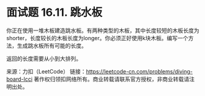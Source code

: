 # 面试题 16.11. 跳水板

你正在使用一堆木板建造跳水板。有两种类型的木板，其中长度较短的木板长度为shorter，长度较长的木板长度为longer。你必须正好使用k块木板。编写一个方法，生成跳水板所有可能的长度。

返回的长度需要从小到大排列。

来源：力扣（LeetCode）
链接：https://leetcode-cn.com/problems/diving-board-lcci
著作权归领扣网络所有。商业转载请联系官方授权，非商业转载请注明出处。